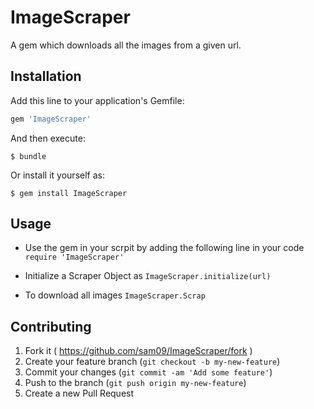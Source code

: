 # ImageScraper

A gem which downloads all the images from a given url.

## Installation

Add this line to your application's Gemfile:

```ruby
gem 'ImageScraper'
```

And then execute:

    $ bundle

Or install it yourself as:

    $ gem install ImageScraper

## Usage

* Use the gem in your scrpit by adding the following line in your code
     `require 'ImageScraper'`

* Initialize a Scraper Object as
    `ImageScraper.initialize(url)`

* To download all images
    `ImageScraper.Scrap`
## Contributing

1. Fork it ( https://github.com/sam09/ImageScraper/fork )
2. Create your feature branch (`git checkout -b my-new-feature`)
3. Commit your changes (`git commit -am 'Add some feature'`)
4. Push to the branch (`git push origin my-new-feature`)
5. Create a new Pull Request
